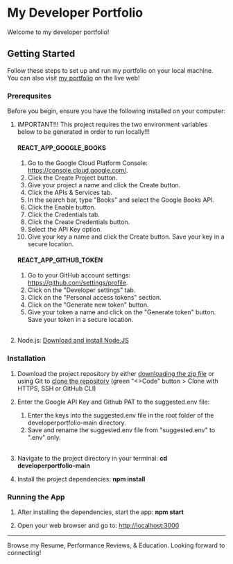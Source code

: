 # My Developer Portfolio

Welcome to my developer portfolio!

## Getting Started

Follow these steps to set up and run my portfolio on your local machine. You can also visit [my portfolio](https://theresa-whynot-developer-portfolio.netlify.app/) on the live web!

### Prerequsites

Before you begin, ensure you have the following installed on your computer:

1. IMPORTANT!!! This project requires the two environment variables below to be generated in order to run locally!!!
   
   #### REACT_APP_GOOGLE_BOOKS
   1. Go to the Google Cloud Platform Console: https://console.cloud.google.com/.
   2. Click the Create Project button.
   3. Give your project a name and click the Create button.
   4. Click the APIs & Services tab.
   5. In the search bar, type "Books" and select the Google Books API.
   6. Click the Enable button.
   7. Click the Credentials tab.
   8. Click the Create Credentials button.
   9. Select the API Key option.
   10. Give your key a name and click the Create button. Save your key in a secure location.

   #### REACT_APP_GITHUB_TOKEN
   1. Go to your GitHub account settings: https://github.com/settings/profile.
   2. Click on the "Developer settings" tab.
   3. Click on the "Personal access tokens" section.
   4. Click on the "Generate new token" button.
   5. Give your token a name and click on the "Generate token" button. Save your token in a secure location. <br><br>



2. Node.js: [Download and install Node.JS](https://nodejs.org/)


### Installation

1. Download the project repository by either [downloading the zip file](https://github.com/theresa-whynot/developerportfolio/archive/main.zip) or using Git to [clone the repository](https://github.com/theresa-whynot/developerportfolio.git) (green "<>Code" button > Clone with HTTPS, SSH or GitHub CLI) 
   
2. Enter the Google API Key and Github PAT to the suggested.env file:
   1. Enter the keys into the suggested.env file in the root folder of the developerportfolio-main directory.
   2. Save and rename the suggested.env file from "suggested.env" to ".env" only. <br><br>
   
3. Navigate to the project directory in your terminal: **cd developerportfolio-main** 
   
4. Install the project dependencies: **npm install**
   
### Running the App

1. After installing the dependencies, start the app: **npm start** 
   
2. Open your web browser and go to: [http://localhost:3000](http://localhost:3000)

---

Browse my Resume, Performance Reviews, & Education. Looking forward to connecting!

